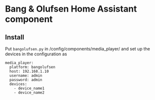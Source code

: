 # Bang & Olufsen Home Assistant component

## Install

Put `bangolufsen.py` in /config/components/media_player/ and set up the devices in the configuration as 
``` 
media_player:
  platform: bangolufsen
  host: 192.168.1.10
  username: admin
  password: admin
  devices:
    - device_name1
    - device_name2
 ```
